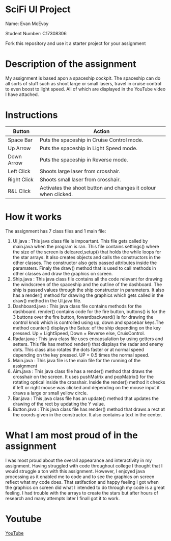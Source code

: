 # SciFi UI Project

Name: Evan McEvoy

Student Number: C17308306

Fork this repository and use it a starter project for your assignment

# Description of the assignment
 My assignment is based apon a spaceship cockpit.
 The spaceship can do all sorts of stuff such as shoot large or small lasers,
 travel in cruise control to even boost to light speed. All of which are displayed
 in the YouTube video I have attached. 
 

# Instructions
| Button    | Action    |
|-----------|-----------|
| Space Bar | Puts the spaceship in Cruise Control mode.|
| Up Arrow  | Puts the spaceship in Light Speed mode.   |
| Down Arrow| Puts the spaceship in Reverse mode.       |
| Left Click| Shoots large laser from crosshair.        |
|Right Click| Shoots small laser from crosshair.        |
| R&L Click | Activates the shoot button and changes it colour when clicked.|


# How it works
 The assignment has 7 class files and 1 main file:
 1. UI.java : This java class file is impoartant. This file gets called by main.java when the program is ran. This file contains settings() where the size of the screen is delcared,setup() that holds the while loops for the star arrays. It also creates objects and calls the constructors in the other classes. The constructor also gets passed attributes inside the paramaters. Finaly the draw() method that is used to call methods in other classes and draw the graphics on screen. 
 2. Ship.java : This java class file contains all the code relevant for drawing the windscreen of the spaceship and the outline of the dashboard. The ship is passed values through the ship constructor in parameters.  It also has a render() method for drawing the graphics which gets called in the draw() method in the UI.java file.
 3. Dashboard.java : This java class file contains methods for the dashboard. render() contains code for the fire button, buttons() is for the 3 buttons over the fire button, fowardbackward() is for drawing the control knob which is controlled using up, down and spacebar keys.The method counter() displays the Satus: of the ship depending on the key pressed. Up = LightSpeed, Down = Reverse else, CruisControl.
 4. Radar.java : This java class file uses encapsulation by using getters and setters. This file has method render() that displays the radar and enemy dots. This class also rotates the dots faster or at normal speed depending on the key pressed. UP =  0.5 times the normal speed.
 5. Main.java : This java file is the main file for the running of the assignment
 6. Aim.java : This java class file has a render() method that draws the crosshair on the screen. It uses pushMatrix and popMatrix() for the rotating optical inside the crosshair. Inside the render() method it checks if left or right mouse was clicked and depending on the mouse input it draws a large or small yellow circle. 
 7. Bar.java : This java class file has an update() method that updates the drawing of the rect by updating the Y value. 
 8. Button.java : This java class file has render() method that draws a rect at the coords given in the constructor. It also contains a text in the center. 
 
 # What I am most proud of in the assignment
 I was most proud about the overall appearance and interactivity
 in my assignment. Having struggled with code throughout college I thought that I would struggle a ton with this assignment.
 However, I enjoyed java processing as it enabled me to code and to see the graphics on screen reflect
 what my code does. That satifaction and happy feeling I got when the graphics on screen 
 did what I intended to do through my code is a great feeling. I had trouble with the arrays to create the stars but after 
 hours of research and many attempts later I finall got it to work. 

# Youtube

[YouTube](https://www.youtube.com/watch?v=zK2SgnWHNNg)




